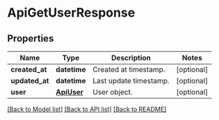 # ApiGetUserResponse

## Properties
Name | Type | Description | Notes
------------ | ------------- | ------------- | -------------
**created_at** | **datetime** | Created at timestamp. | [optional] 
**updated_at** | **datetime** | Last update timestamp. | [optional] 
**user** | [**ApiUser**](ApiUser.md) | User object. | [optional] 

[[Back to Model list]](../README.md#documentation-for-models) [[Back to API list]](../README.md#documentation-for-api-endpoints) [[Back to README]](../README.md)


